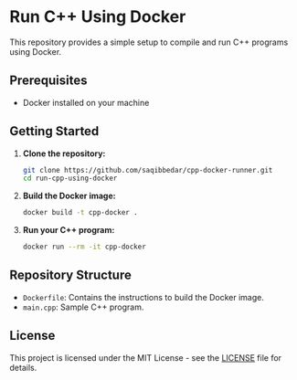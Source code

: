 # Run C++ Using Docker

This repository provides a simple setup to compile and run C++ programs using Docker.

## Prerequisites

- Docker installed on your machine

## Getting Started

1. **Clone the repository:**

    ```sh
    git clone https://github.com/saqibbedar/cpp-docker-runner.git
    cd run-cpp-using-docker
    ```

2. **Build the Docker image:**

    ```sh
    docker build -t cpp-docker .
    ```

3. **Run your C++ program:**

    ```sh
    docker run --rm -it cpp-docker
    ```

## Repository Structure

- `Dockerfile`: Contains the instructions to build the Docker image.
- `main.cpp`: Sample C++ program.

## License

This project is licensed under the MIT License - see the [LICENSE](./LICENSE) file for details.
